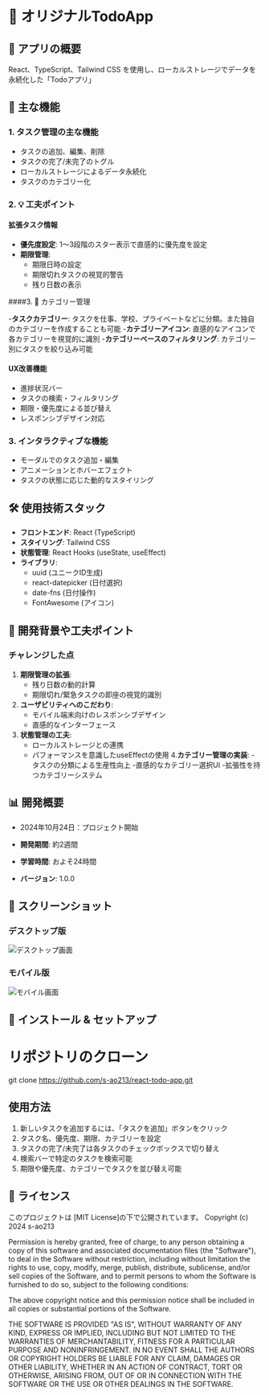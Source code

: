 # 📝 オリジナルTodoApp

## 🌟 アプリの概要

React、TypeScript、Tailwind CSS を使用し、ローカルストレージでデータを永続化した「Todoアプリ」

## 🚀 主な機能

### 1. タスク管理の主な機能

- タスクの追加、編集、削除
- タスクの完了/未完了のトグル
- ローカルストレージによるデータ永続化
- タスクのカテゴリー化

### 2. 💡 工夫ポイント

#### 拡張タスク情報

- **優先度設定**: 1〜3段階のスター表示で直感的に優先度を設定
- **期限管理**:
  - 期限日時の設定
  - 期限切れタスクの視覚的警告
  - 残り日数の表示
 
####3. 📁 カテゴリー管理

-**タスクカテゴリー**: タスクを仕事、学校、プライベートなどに分類。また独自のカテゴリーを作成することも可能
-**カテゴリーアイコン**: 直感的なアイコンで各カテゴリーを視覚的に識別
-**カテゴリーベースのフィルタリング**: カテゴリー別にタスクを絞り込み可能

#### UX改善機能

- 進捗状況バー
- タスクの検索・フィルタリング
- 期限・優先度による並び替え
- レスポンシブデザイン対応

### 3. インタラクティブな機能

- モーダルでのタスク追加・編集
- アニメーションとホバーエフェクト
- タスクの状態に応じた動的なスタイリング

## 🛠 使用技術スタック

- **フロントエンド**: React (TypeScript)
- **スタイリング**: Tailwind CSS
- **状態管理**: React Hooks (useState, useEffect)
- **ライブラリ**:
  - uuid (ユニークID生成)
  - react-datepicker (日付選択)
  - date-fns (日付操作)
  - FontAwesome (アイコン)

## 💭 開発背景や工夫ポイント

### チャレンジした点

1. **期限管理の拡張**:
   - 残り日数の動的計算
   - 期限切れ/緊急タスクの即座の視覚的識別
2. **ユーザビリティへのこだわり**:
   - モバイル端末向けのレスポンシブデザイン
   - 直感的なインターフェース
3. **状態管理の工夫**:
   - ローカルストレージとの連携
   - パフォーマンスを意識したuseEffectの使用
4.**カテゴリー管理の実装**:
  -タスクの分類による生産性向上
  -直感的なカテゴリー選択UI
  -拡張性を持つカテゴリーシステム
## 📊 開発概要

- 2024年10月24日：プロジェクト開始

- **開発期間**: 約2週間
- **学習時間**: およそ24時間
- **バージョン**: 1.0.0

## 📸 スクリーンショット

### デスクトップ版

![デスクトップ画面](desktop-screenshot.png)

### モバイル版

![モバイル画面](mobile-screenshot.png)

## 🚀 インストール & セットアップ

# リポジトリのクローン

git clone https://github.com/s-ao213/react-todo-app.git

## 使用方法

1. 新しいタスクを追加するには、「タスクを追加」ボタンをクリック
2. タスク名、優先度、期限、カテゴリーを設定
3. タスクの完了/未完了は各タスクのチェックボックスで切り替え
4. 検索バーで特定のタスクを検索可能
5. 期限や優先度、カテゴリーでタスクを並び替え可能


## 📃 ライセンス

このプロジェクトは [MIT License]の下で公開されています。
Copyright (c) 2024 s-ao213

Permission is hereby granted, free of charge, to any person obtaining a copy
of this software and associated documentation files (the "Software"), to deal
in the Software without restriction, including without limitation the rights
to use, copy, modify, merge, publish, distribute, sublicense, and/or sell
copies of the Software, and to permit persons to whom the Software is
furnished to do so, subject to the following conditions:

The above copyright notice and this permission notice shall be included in all
copies or substantial portions of the Software.

THE SOFTWARE IS PROVIDED "AS IS", WITHOUT WARRANTY OF ANY KIND, EXPRESS OR
IMPLIED, INCLUDING BUT NOT LIMITED TO THE WARRANTIES OF MERCHANTABILITY,
FITNESS FOR A PARTICULAR PURPOSE AND NONINFRINGEMENT. IN NO EVENT SHALL THE
AUTHORS OR COPYRIGHT HOLDERS BE LIABLE FOR ANY CLAIM, DAMAGES OR OTHER
LIABILITY, WHETHER IN AN ACTION OF CONTRACT, TORT OR OTHERWISE, ARISING FROM,
OUT OF OR IN CONNECTION WITH THE SOFTWARE OR THE USE OR OTHER DEALINGS IN THE
SOFTWARE.
